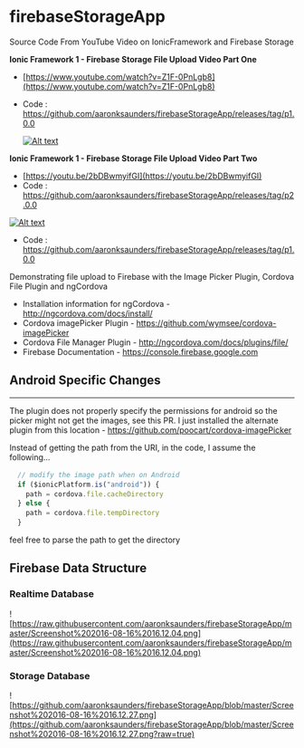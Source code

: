 # firebaseStorageApp
Source Code From YouTube Video on IonicFramework and Firebase Storage

**Ionic Framework 1 - Firebase Storage File Upload Video Part One**
- [https://www.youtube.com/watch?v=Z1F-0PnLgb8](https://www.youtube.com/watch?v=Z1F-0PnLgb8)
- Code : https://github.com/aaronksaunders/firebaseStorageApp/releases/tag/p1.0.0
 
  [![Alt text](https://img.youtube.com/vi/Z1F-0PnLgb8/0.jpg)](https://www.youtube.com/watch?v=Z1F-0PnLgb8)

**Ionic Framework 1 - Firebase Storage File Upload Video Part Two**
- [https://youtu.be/2bDBwmyifGI](https://youtu.be/2bDBwmyifGI)
- Code : https://github.com/aaronksaunders/firebaseStorageApp/releases/tag/p2.0.0

[![Alt text](https://img.youtube.com/vi/2bDBwmyifGI/0.jpg)](https://www.youtube.com/watch?v=2bDBwmyifGI)
- Code : https://github.com/aaronksaunders/firebaseStorageApp/releases/tag/p1.0.0

Demonstrating file upload to Firebase with the Image Picker Plugin, Cordova File Plugin and ngCordova

- Installation information for ngCordova - http://ngcordova.com/docs/install/
- Cordova imagePicker Plugin - https://github.com/wymsee/cordova-imagePicker
- Cordova File Manager Plugin - http://ngcordova.com/docs/plugins/file/
- Firebase Documentation - https://console.firebase.google.com


## Android Specific Changes
---
The plugin does not properly specify the permissions for android so the picker might not get the images, see this PR.
I just installed the alternate plugin from this location - https://github.com/poocart/cordova-imagePicker

Instead of getting the path from the URI, in the code, I assume the following...

```JavaScript
  // modify the image path when on Android
  if ($ionicPlatform.is("android")) {
    path = cordova.file.cacheDirectory
  } else {
    path = cordova.file.tempDirectory
  }
```
feel free to parse the path to get the directory

## Firebase Data Structure

### Realtime Database
![https://raw.githubusercontent.com/aaronksaunders/firebaseStorageApp/master/Screenshot%202016-08-16%2016.12.04.png](https://raw.githubusercontent.com/aaronksaunders/firebaseStorageApp/master/Screenshot%202016-08-16%2016.12.04.png)

### Storage Database
![https://github.com/aaronksaunders/firebaseStorageApp/blob/master/Screenshot%202016-08-16%2016.12.27.png](https://github.com/aaronksaunders/firebaseStorageApp/blob/master/Screenshot%202016-08-16%2016.12.27.png?raw=true)
